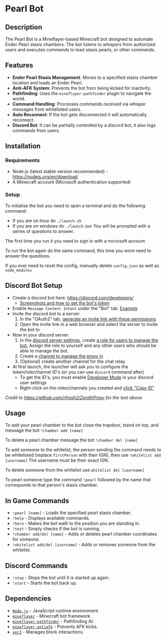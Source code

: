 # Pearl Bot

## Description
The Pearl Bot is a Mineflayer-based Minecraft bot designed to automate Ender Pearl stasis chambers. The bot listens to whispers from authorized users and executes commands to load stasis pearls, or other commands.

## Features
- **Ender Pearl Stasis Management**: Moves to a specified stasis chamber location and loads an Ender Pearl.
- **Anti-AFK System**: Prevents the bot from being kicked for inactivity.
- **Pathfinding**: Uses the `mineflayer-pathfinder` plugin to navigate the world.
- **Command Handling**: Processes commands received via whisper messages from whitelisted users.
- **Auto Reconnect**: If the bot gets disconnected it will automatically reconnect.
- **Discord Bot**: It can be partially controlled by a discord bot, it also logs commands from users.

## Installation
### Requirements
- Node.js (latest stable version recommended) - https://nodejs.org/en/download
- A Minecraft account (Microsoft authentication supported)

### Setup
To initialise the bot you need to open a terminal and do the following command:
- If you are on linux do `./launch.sh`
- If you are on windows do `./launch.bat`
You will be prompted with a series of questions to answer.

The first time you run it you need to sign in with a microsoft account.

To run the bot again do the same command, this time you wont need to answer the questions.

If you ever need to reset the config, manually delete `config.json` as well as `node_modules`

## Discord Bot Setup
* Create a discord bot here: https://discord.com/developers/
  * [Screenshots and how to get the bot's token](https://discordpy.readthedocs.io/en/stable/discord.html)
* Enable `Message Content Intent` under the "Bot" tab. [Example](https://i.imgur.com/iznLeDV.png)
* Invite the discord bot to a server:
  1. In the "OAuth2" tab, [generate an invite link with these permissions](https://imgur.com/rSn10ZN)
  2. Open the invite link in a web browser and select the server to invite the bot to
* Now in your discord server:
  1. In the [discord server settings](https://i.imgur.com/q8YQMJT.png), create [a role for users to manage the bot.](https://i.imgur.com/aJwE1Y8.png) Assign the role to yourself and any other users who should be able to manage the bot.
  1. Create a [channel to manage the proxy in](https://i.imgur.com/DVeJBpo.png)
  1. (Optional) create another channel for the chat relay
* At first launch, the launcher will ask you to configure the token/role/channel ID's (or you can use `discord` command after)
  * To get the ID's, you must enable [Developer Mode](https://i.imgur.com/qujvmiC.png) in your discord user settings
  * Right-click on the roles/channels you created and [click "Copy ID"](https://i.imgur.com/RDm3Gso.png)

*Credit to https://github.com/rfresh2/ZenithProxy for the text above*

## Usage
To add your pearl chamber to the bot close the trapdoor, stand on top, and message the bot `!chamber add [name]`

To delete a pearl chamber message the bot `!chamber del [name]`

To add someone to the whitelist, the person sending the command needs to be whitelisted (replace `firstPerson` with their IGN), then use `!whitelist add [username]` The username must be their exact IGN.

To delete someone from the whitelist use `whitelist del [username]`

To pearl someone type the command `!pearl` followed by the name that corresponds to that person's stasis chamber.

## In Game Commands
- `!pearl [name]` - Loads the specified pearl stasis chamber.
- `!help` - Displays available commands.
- `!here` - Makes the bot walk to the position you are standing in.
- `!test` - Simply checks if the bot is running.
- `!chamber add/del [name]` - Adds or deletes pearl chamber coordinates for someone.
- `!whitelist add/del [username]` - Adds or removes someone from the whitelist.

## Discord Commands
- `!stop` - Stops the bot until it is started up again.
- `!start` - Starts the bot back up.

## Dependencies
- [`Node.js`](https://nodejs.org/en) - JavaScript runtime environment
- [`mineflayer`](https://github.com/PrismarineJS/mineflayer) - Minecraft bot framework.
- [`mineflayer-pathfinder`](https://github.com/PrismarineJS/mineflayer-pathfinder) - Pathfinding AI.
- [`mineflayer-antiafk`](https://github.com/etiaro/mineflayer-antiafk) - Prevents AFK kicks.
- [`vec3`](https://github.com/PrismarineJS/node-vec3) - Manages block interactions.
